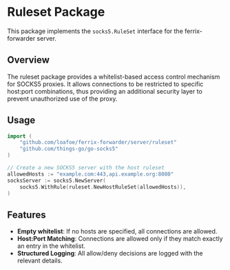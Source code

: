 # Ruleset Package

This package implements the `socks5.RuleSet` interface for the ferrix-forwarder server.

## Overview

The ruleset package provides a whitelist-based access control mechanism for SOCKS5 proxies. It allows connections to be restricted to specific host:port combinations, thus providing an additional security layer to prevent unauthorized use of the proxy.

## Usage

```go
import (
    "github.com/loafoe/ferrix-forwarder/server/ruleset"
    "github.com/things-go/go-socks5"
)

// Create a new SOCKS5 server with the host ruleset
allowedHosts := "example.com:443,api.example.org:8080"
socksServer := socks5.NewServer(
    socks5.WithRule(ruleset.NewHostRuleSet(allowedHosts)),
)
```

## Features

- **Empty whitelist**: If no hosts are specified, all connections are allowed.
- **Host:Port Matching**: Connections are allowed only if they match exactly an entry in the whitelist.
- **Structured Logging**: All allow/deny decisions are logged with the relevant details.
